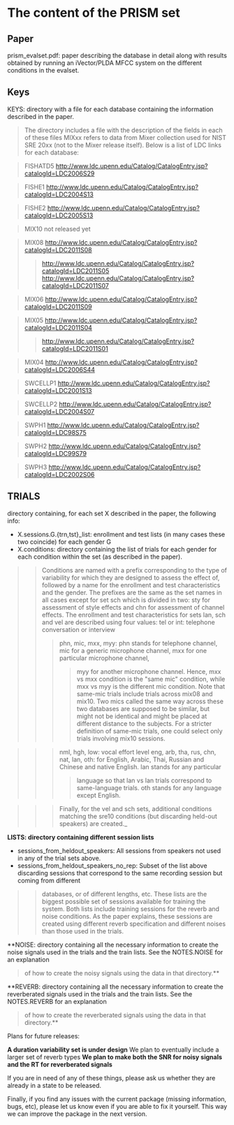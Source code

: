 # The content of the PRISM set #

## Paper ##
prism\_evalset.pdf: paper describing the database in detail along with results obtained by running an iVector/PLDA MFCC system on the different conditions in the evalset.

## Keys ##
KEYS: directory with a file for each database containing the information described in the paper.
> The directory includes a file with the description of the fields in each of these files
> MIXxx refers to data from Mixer collection used for NIST SRE 20xx (not to the Mixer
> release itself). Below is a list of LDC links for each database:

> FISHATD5  http://www.ldc.upenn.edu/Catalog/CatalogEntry.jsp?catalogId=LDC2006S29

> FISHE1    http://www.ldc.upenn.edu/Catalog/CatalogEntry.jsp?catalogId=LDC2004S13

> FISHE2    http://www.ldc.upenn.edu/Catalog/CatalogEntry.jsp?catalogId=LDC2005S13

> MIX10     not released yet

> MIX08     http://www.ldc.upenn.edu/Catalog/CatalogEntry.jsp?catalogId=LDC2011S08
> > http://www.ldc.upenn.edu/Catalog/CatalogEntry.jsp?catalogId=LDC2011S05
> > http://www.ldc.upenn.edu/Catalog/CatalogEntry.jsp?catalogId=LDC2011S07


> MIX06     http://www.ldc.upenn.edu/Catalog/CatalogEntry.jsp?catalogId=LDC2011S09

> MIX05     http://www.ldc.upenn.edu/Catalog/CatalogEntry.jsp?catalogId=LDC2011S04
> > http://www.ldc.upenn.edu/Catalog/CatalogEntry.jsp?catalogId=LDC2011S01


> MIX04     http://www.ldc.upenn.edu/Catalog/CatalogEntry.jsp?catalogId=LDC2006S44

> SWCELLP1  http://www.ldc.upenn.edu/Catalog/CatalogEntry.jsp?catalogId=LDC2001S13

> SWCELLP2  http://www.ldc.upenn.edu/Catalog/CatalogEntry.jsp?catalogId=LDC2004S07

> SWPH1     http://www.ldc.upenn.edu/Catalog/CatalogEntry.jsp?catalogId=LDC98S75

> SWPH2     http://www.ldc.upenn.edu/Catalog/CatalogEntry.jsp?catalogId=LDC99S79

> SWPH3     http://www.ldc.upenn.edu/Catalog/CatalogEntry.jsp?catalogId=LDC2002S06


## TRIALS ##
directory containing, for each set X described in the paper, the following info:

  * X.sessions.G.{trn,tst}_list: enrollment and test lists (in many cases these two coincide) for each gender G
  * X.conditions: directory containing the list of trials for each gender for each condition within the set (as described in the paper).
> > Conditions are named with a prefix corresponding to the type of variability for which they are designed to assess the effect of, followed by a name
> > for the enrollment and test characteristics and the gender. The prefixes are the same as the set names in all cases except for set sch which is
> > divided in two: sty for assessment of style effects and chn for assessment of channel effects.
> > The enrollment and test characteristics for sets lan, sch and vel are described using four values:
> > tel or int: telephone conversation or interview
> > > phn, mic, mxx, myy: phn stands for telephone channel, mic for a generic microphone channel, mxx for one particular microphone channel,
> > > > myy for another microphone channel. Hence, mxx vs mxx condition is the "same mic" condition, while mxx vs myy is
> > > > the different mic condition. Note that same-mic trials include trials across mix08 and mix10. Two mics called the same
> > > > way across these two databases are supposed to be similar, but might not be identical and might be placed at different
> > > > distance to the subjects. For a stricter definition of same-mic trials, one could select only trials involving mix10 sessions.

> > > nml, hgh, low: vocal effort level
> > > eng, arb, tha, rus, chn, nat, lan, oth: for English, Arabic, Thai, Russian and Chinese and native English. lan stands for any particular
> > > > language so that lan vs lan trials correspond to same-language trials. oth stands for any language except English.

> > > Finally, for the vel and sch sets, additional conditions matching the sre10 conditions (but discarding held-out speakers) are created._

**LISTS: directory containing different session lists**

  * sessions\_from\_heldout\_speakers: All sessions from speakers not used in any of the trial sets above.
  * sessions\_from\_heldout\_speakers\_no\_rep: Subset of the list above discarding sessions that correspond to the same recording session but coming from different

> > databases, or of different lengths, etc.
> > These lists are the biggest possible set of sessions available for training the system.
> > Both lists include training sessions for the reverb and noise conditions. As the paper explains, these sessions are created using different reverb specification
> > and different noises than those used in the trials.

**NOISE: directory containing all the necessary information to create the noise signals used in the trials and the train lists. See the NOTES.NOISE for an explanation

> of how to create the noisy signals using the data in that directory.**

**REVERB: directory containing all the necessary information to create the reverberated signals used in the trials and the train lists. See the NOTES.REVERB for an explanation
> of how to create the reverberated signals using the data in that directory.**


Plans for future releases:

**A duration variability set is under design** We plan to eventually include a larger set of reverb types
**We plan to make both the SNR for noisy signals and the RT for reverberated signals**

If you are in need of any of these things, please ask us whether they are already in a state to be released.


Finally, if you find any issues with the current package (missing information, bugs, etc), please let us know even if you are able to fix it yourself. This way we can
improve the package in the next version.